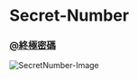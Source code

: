 # Secret-Number
### [@終極密碼](https://qew4476.github.io/Secret-Number/)
![SecretNumber-Image](https://user-images.githubusercontent.com/81016471/127721114-eff84c2a-d4d8-4abe-894c-cb4b01d6f122.png)


